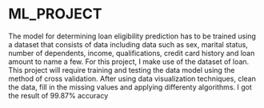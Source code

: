 # ML_PROJECT
The model for determining loan eligibility prediction has to be trained using a dataset that consists of data including data such as sex, marital status, number of dependents, income, qualifications, credit card history and loan amount to name a few. 
For this project, I make use of the dataset of loan. 
This project will require training and testing the data model using the method of cross validation. 
After using data visualization techniques, clean the data, fill in the missing values and applying differenty algorithms. 
I got the result of 99.87% accuracy
